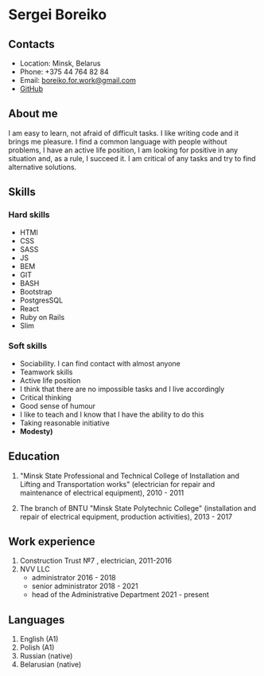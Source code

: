 # Sergei Boreiko
## Contacts
- Location: Minsk, Belarus
- Phone: +375 44 764 82 84
- Email: boreiko.for.work@gmail.com
- [GitHub](https://github.com/jsbrownn)</br>
## About me
I am easy to learn, not afraid of difficult tasks. I like writing code and it brings me pleasure.
I find a common language with people without problems, I have an active life position, I am looking for
positive in any situation and, as a rule, I succeed it. I am critical of any
tasks and try to find alternative solutions.
## Skills
  ### Hard skills
  * HTMl
  * CSS
  * SASS
  * JS
  * BEM
  * GIT
  * BASH
  * Bootstrap
  * PostgresSQL
  * React
  * Ruby on Rails
  * Slim
  ### Soft skills
  * Sociability. I can find contact with almost anyone
  * Teamwork skills
  * Active life position
  * I think that there are no impossible tasks and I live accordingly
  * Critical thinking
  * Good sense of humour
  * I like to teach and I know that I have the ability to do this
  * Taking reasonable initiative
  * __Modesty)__
## Education
1. "Minsk State Professional and Technical College of Installation and Lifting and Transportation works" (electrician for repair and maintenance of electrical equipment), 2010 - 2011

2. The branch of BNTU "Minsk State Polytechnic College" (installation and repair of electrical equipment, production activities), 2013 - 2017

## Work experience

1. Construction Trust №7 , electrician, 2011-2016
2. NVV LLC  
    * administrator 2016 - 2018
    * senior administrator 2018 - 2021
   * head of the Administrative Department 2021 - present

## Languages
1. English (A1)
2. Polish (A1)
3. Russian (native)
3. Belarusian (native)

